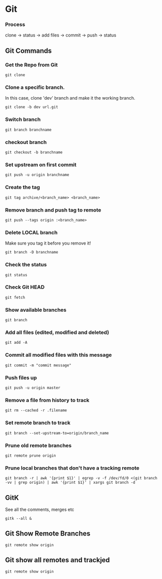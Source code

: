 # Git

### Process

clone -> status -> add files -> commit -> push -> status

## Git Commands

### Get the Repo from Git

```
git clone
```

### Clone a specific branch.
In this case, clone 'dev' branch and make it the working branch.

```
git clone -b dev url.git
```

### Switch branch

```
git branch branchname
```

### checkout branch

```
git checkout -b branchname
```

### Set upstream on first commit

```
git push -u origin branchname
```

### Create the tag

```
git tag archive/<branch_name> <branch_name>
```

### Remove branch and push tag to remote

```
git push --tags origin :<branch_name>
```

### Delete LOCAL branch

Make sure you tag it before you remove it!

```
git branch -D branchname
```


### Check the status

```
git status
```


### Check Git HEAD

```
git fetch
```


### Show available branches

```
git branch
```


### Add all files (edited, modified and deleted)

```
git add -A
```

### Commit all modified files with this message

```
git commit -m "commit message"
```

### Push files up

```
git push -u origin master
```

### Remove a file from history to track

```
git rm --cached -r .filename
```

### Set remote branch to track 

```
git branch --set-upstream-to=origin/branch_name
```

### Prune old remote branches

```
git remote prune origin
```

### Prune local branches that don't have a tracking remote

```
git branch -r | awk '{print $1}' | egrep -v -f /dev/fd/0 <(git branch -vv | grep origin) | awk '{print $1}' | xargs git branch -d
```


## GitK

See all the comments, merges etc

```
gitk --all &
```

## Git Show Remote Branches

```
git remote show origin
```


## Git show all remotes and trackjed

```
git remote show origin
```
